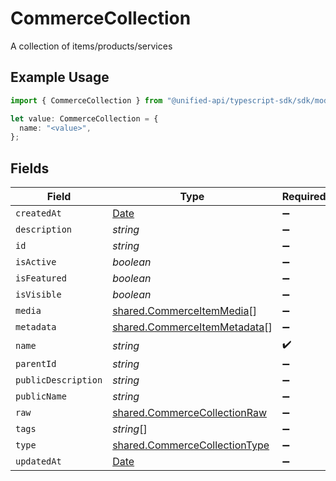 # CommerceCollection

A collection of items/products/services

## Example Usage

```typescript
import { CommerceCollection } from "@unified-api/typescript-sdk/sdk/models/shared";

let value: CommerceCollection = {
  name: "<value>",
};
```

## Fields

| Field                                                                                         | Type                                                                                          | Required                                                                                      | Description                                                                                   |
| --------------------------------------------------------------------------------------------- | --------------------------------------------------------------------------------------------- | --------------------------------------------------------------------------------------------- | --------------------------------------------------------------------------------------------- |
| `createdAt`                                                                                   | [Date](https://developer.mozilla.org/en-US/docs/Web/JavaScript/Reference/Global_Objects/Date) | :heavy_minus_sign:                                                                            | N/A                                                                                           |
| `description`                                                                                 | *string*                                                                                      | :heavy_minus_sign:                                                                            | N/A                                                                                           |
| `id`                                                                                          | *string*                                                                                      | :heavy_minus_sign:                                                                            | N/A                                                                                           |
| `isActive`                                                                                    | *boolean*                                                                                     | :heavy_minus_sign:                                                                            | N/A                                                                                           |
| `isFeatured`                                                                                  | *boolean*                                                                                     | :heavy_minus_sign:                                                                            | N/A                                                                                           |
| `isVisible`                                                                                   | *boolean*                                                                                     | :heavy_minus_sign:                                                                            | N/A                                                                                           |
| `media`                                                                                       | [shared.CommerceItemMedia](../../../sdk/models/shared/commerceitemmedia.md)[]                 | :heavy_minus_sign:                                                                            | N/A                                                                                           |
| `metadata`                                                                                    | [shared.CommerceItemMetadata](../../../sdk/models/shared/commerceitemmetadata.md)[]           | :heavy_minus_sign:                                                                            | N/A                                                                                           |
| `name`                                                                                        | *string*                                                                                      | :heavy_check_mark:                                                                            | N/A                                                                                           |
| `parentId`                                                                                    | *string*                                                                                      | :heavy_minus_sign:                                                                            | N/A                                                                                           |
| `publicDescription`                                                                           | *string*                                                                                      | :heavy_minus_sign:                                                                            | N/A                                                                                           |
| `publicName`                                                                                  | *string*                                                                                      | :heavy_minus_sign:                                                                            | N/A                                                                                           |
| `raw`                                                                                         | [shared.CommerceCollectionRaw](../../../sdk/models/shared/commercecollectionraw.md)           | :heavy_minus_sign:                                                                            | N/A                                                                                           |
| `tags`                                                                                        | *string*[]                                                                                    | :heavy_minus_sign:                                                                            | N/A                                                                                           |
| `type`                                                                                        | [shared.CommerceCollectionType](../../../sdk/models/shared/commercecollectiontype.md)         | :heavy_minus_sign:                                                                            | N/A                                                                                           |
| `updatedAt`                                                                                   | [Date](https://developer.mozilla.org/en-US/docs/Web/JavaScript/Reference/Global_Objects/Date) | :heavy_minus_sign:                                                                            | N/A                                                                                           |